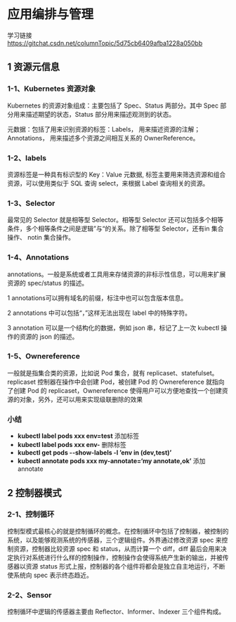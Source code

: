 # 应用编排与管理

学习链接 https://gitchat.csdn.net/columnTopic/5d75cb6409afba1228a050bb

## 1 资源元信息

### 1-1、Kubernetes 资源对象

Kubernetes 的资源对象组成：主要包括了 Spec、Status 两部分。其中 Spec 部分用来描述期望的状态，Status 部分用来描述观测到的状态。

元数据：包括了用来识别资源的标签：Labels， 用来描述资源的注解；Annotations， 用来描述多个资源之间相互关系的 OwnerReference。

### 1-2、labels

资源标签是一种具有标识型的 Key：Value 元数据, 标签主要用来筛选资源和组合资源，可以使用类似于 SQL 查询 select，来根据 Label 查询相关的资源。

### 1-3、Selector

最常见的 Selector 就是相等型 Selector。相等型 Selector 还可以包括多个相等条件，多个相等条件之间是逻辑”与“的关系。除了相等型 Selector，还有in 集合操作、 notin 集合操作。

### 1-4、Annotations

annotations。一般是系统或者工具用来存储资源的非标示性信息，可以用来扩展资源的 spec/status 的描述。

1 annotations可以拥有域名的前缀，标注中也可以包含版本信息。

2 annotations 中可以包括“，”这样无法出现在 label 中的特殊字符。

3 annotation 可以是一个结构化的数据，例如 json 串，标记了上一次 kubectl 操作的资源的 json 的描述。

### 1-5、Ownereference

一般就是指集合类的资源，比如说 Pod 集合，就有 replicaset、statefulset。replicaset 控制器在操作中会创建 Pod，被创建 Pod 的 Ownereference 就指向了创建 Pod 的 replicaset，Ownereference 使得用户可以方便地查找一个创建资源的对象，另外，还可以用来实现级联删除的效果



### 小结

- **kubectl label pods xxx env=test**  添加标签
- **kubectl label pods xxx env-**  删除标签
- **kubectl get pods --show-labels -l ’env in (dev,test)’**  
- **kubectl annotate pods xxx my-annotate=‘my annotate,ok’** 添加annotate





## 2 控制器模式

### 2-1、控制循环

控制型模式最核心的就是控制循环的概念。在控制循环中包括了控制器，被控制的系统，以及能够观测系统的传感器，三个逻辑组件。外界通过修改资源 spec 来控制资源，控制器比较资源 spec 和 status，从而计算一个 diff，diff 最后会用来决定执行对系统进行什么样的控制操作，控制操作会使得系统产生新的输出，并被传感器以资源 status 形式上报，控制器的各个组件将都会是独立自主地运行，不断使系统向 spec 表示终态趋近。

### 2-2、Sensor

控制循环中逻辑的传感器主要由 Reflector、Informer、Indexer 三个组件构成。

